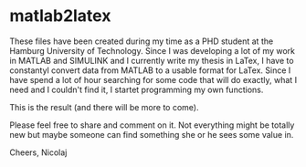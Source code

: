 # matlab2latex
These files have been created during my time as a PHD student at the Hamburg University of Technology. 
Since I was developing a lot of my work in MATLAB and SIMULINK and I currently write my thesis in LaTex, I have to constantyl convert data from MATLAB to a usable format for LaTex.
Since I have spend a lot of hour searching for some code that will do exactly, what I need and I couldn't find it, I startet programming my own functions.

This is the result (and there will be more to come).

Please feel free to share and comment on it.
Not everything might be totally new but maybe someone can find something she or he sees some value in.

Cheers,
Nicolaj
